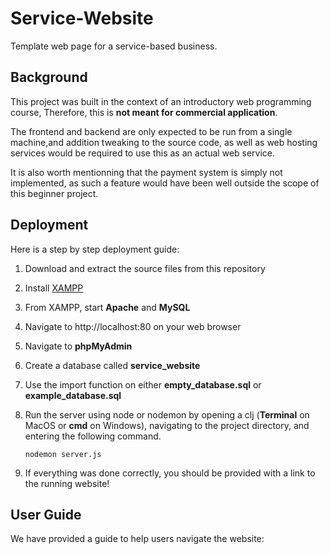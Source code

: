 # Service-Website
Template web page for a service-based business.


## Background
This project was built in the context of an introductory web programming course, Therefore,
this is **not meant for commercial application**.

The frontend and backend are only expected to be run from a single machine,and addition tweaking
to the source code, as well as web hosting services would be required to use this as an actual
web service.

It is also worth mentionning that the payment system is simply not implemented, as such a feature
would have been well outside the scope of this beginner project.


## Deployment
Here is a step by step deployment guide:

1. Download and extract the source files from this repository

1. Install [XAMPP](https://www.apachefriends.org/download.html)
  
2. From XAMPP, start **Apache** and **MySQL**

3. Navigate to http://localhost:80 on your web browser

4. Navigate to **phpMyAdmin**

5. Create a database called **service_website**

6. Use the import function on either **empty_database.sql** or **example_database.sql**


7. Run the server using node or nodemon by opening a clj (**Terminal** on MacOS or **cmd** on Windows),
   navigating to the project directory, and entering the following command.

   ```nodemon server.js```

8. If everything was done correctly, you should be provided with a link to the running website!


## User Guide
We have provided a guide to help users navigate the website:


